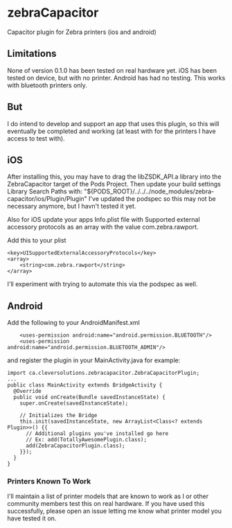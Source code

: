 # zebraCapacitor
Capacitor plugin for Zebra printers (ios and android)

## Limitations
None of version 0.1.0 has been tested on real hardware yet. iOS has been tested on device, but with no printer. Android has had no testing. This works with bluetooth printers only.

## But
I do intend to develop and support an app that uses this plugin, so this will eventually be completed and working (at least with for the printers I have access to test with).

## iOS
After installing this, you may have to drag the libZSDK_API.a library into the ZebraCapacitor target of the Pods Project. Then update your build settings Library Search Paths with: "${PODS_ROOT}/../../../node_modules/zebra-capacitor/ios/Plugin/Plugin"
I've updated the podspec so this may not be necessary anymore, but I havn't tested it yet.

Also for iOS update your apps Info.plist file with Supported external accessory protocols as an array with the value com.zebra.rawport. 

Add this to your plist
```
<key>UISupportedExternalAccessoryProtocols</key>
<array>
    <string>com.zebra.rawport</string>
</array>
```

I'll experiment with trying to automate this via the podspec as well.

## Android
Add the following to your AndroidManifest.xml
```
    <uses-permission android:name="android.permission.BLUETOOTH"/>
    <uses-permission android:name="android.permission.BLUETOOTH_ADMIN"/>
```

and register the plugin in your MainActivity.java for example:
```
import ca.cleversolutions.zebracapacitor.ZebraCapacitorPlugin;
...
public class MainActivity extends BridgeActivity {
  @Override
  public void onCreate(Bundle savedInstanceState) {
    super.onCreate(savedInstanceState);

    // Initializes the Bridge
    this.init(savedInstanceState, new ArrayList<Class<? extends Plugin>>() {{
      // Additional plugins you've installed go here
      // Ex: add(TotallyAwesomePlugin.class);
      add(ZebraCapacitorPlugin.class);
    }});
  }
}
```

### Printers Known To Work
I'll maintain a list of printer models that are known to work as I or other community members test this on real hardware. If you have used this successfully, please open an issue letting me know what printer model you have tested it on. 

